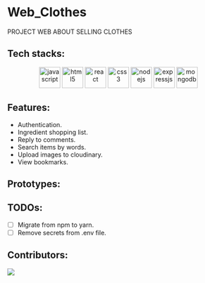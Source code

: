 # Web_Clothes
PROJECT WEB ABOUT SELLING CLOTHES

## Tech stacks:

<p align="center">
    <img src="https://cdn.jsdelivr.net/gh/devicons/devicon/icons/javascript/javascript-original.svg" alt="javascript" height="48" width="48" />
    <img src="https://cdn.jsdelivr.net/gh/devicons/devicon/icons/html5/html5-original.svg" alt="html5" height="48" width="48" />
    <img src="https://cdn.jsdelivr.net/gh/devicons/devicon/icons/react/react-original-wordmark.svg" alt="react" height="48" width="48" />
    <img src="https://cdn.jsdelivr.net/gh/devicons/devicon/icons/css3/css3-original.svg" alt="css3" height="48" width="48" />
    <img src="https://cdn.jsdelivr.net/gh/devicons/devicon/icons/nodejs/nodejs-original.svg" alt="nodejs" height="48" width="48" />
    <img src="https://cdn.jsdelivr.net/gh/devicons/devicon/icons/express/express-original.svg" alt="expressjs" height="48" width="48" />
    <img src="https://cdn.jsdelivr.net/gh/devicons/devicon/icons/mongodb/mongodb-original.svg" alt="mongodb" height="48" width="48" />
</p>


## Features:

- Authentication.
- Ingredient shopping list.
- Reply to comments.
- Search items by words.
- Upload images to cloudinary.
- View bookmarks.


## Prototypes:

<!-- <a
href="https://www.figma.com/file/7u8pMRELjeydYYxmHX3nq3/501st-Recipe?node-id=0%3A1">
    <img src="https://cdn.jsdelivr.net/gh/devicons/devicon/icons/figma/figma-original.svg" alt="figma" height="48" width="48" />
</a> -->

## TODOs:

- [ ] Migrate from npm to yarn.
- [ ] Remove secrets from .env file.

## Contributors:

<a href="https://github.com/NoNameNo1F/Web_Clothes/graphs/contributors">
  <img src="https://contrib.rocks/image?repo=NoNameNo1F/Web_Clothes" />
</a>